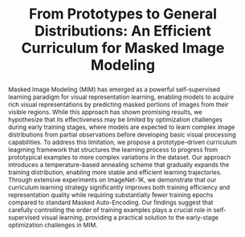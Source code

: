 ---
id:             2025-mae-prototypes
title:          "From Prototypes to General Distributions: An Efficient Curriculum for Masked Image Modeling"
authors:        [Me, ChengEn, Huanran, Jifan, YuHen, Pedro]
venue:          IEEE/CVF Conf. on Computer Vision and Pattern Recognition (CVPR), Nashville, 2025.
year:           "2025-06"
thumbnail:      assets/publications/2025-mae-prototypes/banner.jpg
bibtex:         "@InProceedings{lin2025prototypes,<br>&emsp;title={From Prototypes to General Distributions: An Efficient Curriculum for Masked Image Modeling},<br>&emsp;author={Jinhong Lin and Cheng-En Wu and Huanran Li and Jifan Zhang and Yu Hen Hu and Pedro Morgado},<br>&emsp;booktitle={IEEE/CVF Conf. on Computer Vision and Pattern Recognition (CVPR)},<br>&emsp;year={2025}<br>&emsp;}"

links:
    paper:      https://arxiv.org/abs/2411.10685
    bibtex:     assets/publications/2025-mae-prototypes/ref.txt

layout: project
short_title: Efficient Curriculum for Masked Image Modeling
abstract: "Masked Image Modeling (MIM) has emerged as a powerful self-supervised learning paradigm for visual representation learning, enabling models to acquire rich visual representations by predicting masked portions of images from their visible regions. While this approach has shown promising results, we hypothesize that its effectiveness may be limited by optimization challenges during early training stages, where models are expected to learn complex image distributions from partial observations before developing basic visual processing capabilities. To address this limitation, we propose a prototype-driven curriculum leagrning framework that structures the learning process to progress from prototypical examples to more complex variations in the dataset. Our approach introduces a temperature-based annealing scheme that gradually expands the training distribution, enabling more stable and efficient learning trajectories. Through extensive experiments on ImageNet-1K, we demonstrate that our curriculum learning strategy significantly improves both training efficiency and representation quality while requiring substantially fewer training epochs compared to standard Masked Auto-Encoding. Our findings suggest that carefully controlling the order of training examples plays a crucial role in self-supervised visual learning, providing a practical solution to the early-stage optimization challenges in MIM."
---
